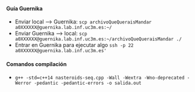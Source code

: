 #### Guía Guernika

- Enviar local --> Guernika: ```scp archivoQueQueraisMandar a0XXXXXX@guernika.lab.inf.uc3m.es:~/```
- Enviar Guernika --> local: ```scp a0XXXXXX@guernika.lab.inf.uc3m.es:~/archivoQueQueraisMandar ./ ```
- Entrar en Guernika para ejecutar algo ```ssh -p 22 a0XXXXXX@guernika.lab.inf.uc3m.es'```


#### Comandos compilación
- ```g++ -std=c++14 nasteroids-seq.cpp -Wall -Wextra -Wno-deprecated -Werror -pedantic -pedantic-errors -o salida.out```
